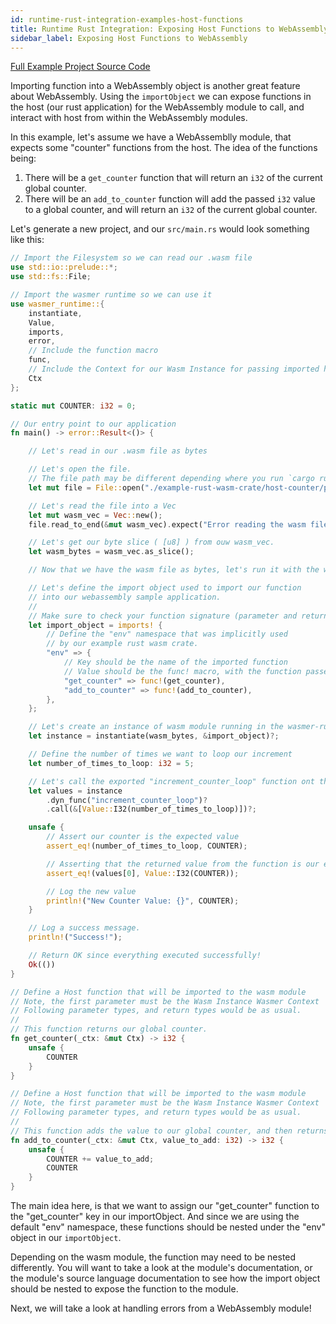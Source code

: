 ```yaml
---
id: runtime-rust-integration-examples-host-functions
title: Runtime Rust Integration: Exposing Host Functions to WebAssembly
sidebar_label: Exposing Host Functions to WebAssembly
---
```


[Full Example Project Source Code](https://github.com/wasmerio/docs.wasmer.io/tree/master/docs/runtime/c-integration/examples/host-functions)

Importing function into a WebAssembly object is another great feature about WebAssembly. Using the `importObject` we can expose functions in the host (our rust application) for the WebAssembly module to call, and interact with host from within the WebAssembly modules.

In this example, let's assume we have a WebAssemblly module, that expects some "counter" functions from the host. The idea of the functions being: 

1. There will be a `get_counter` function that will return an `i32` of the current global counter.
2. There will be an `add_to_counter` function will add the passed `i32` value to a global counter, and will return an `i32` of the current global counter.

Let's generate a new project, and our `src/main.rs` would look something like this:

```rust
// Import the Filesystem so we can read our .wasm file
use std::io::prelude::*;
use std::fs::File;

// Import the wasmer runtime so we can use it
use wasmer_runtime::{
    instantiate,
    Value,
    imports,
    error,
    // Include the function macro
    func,
    // Include the Context for our Wasm Instance for passing imported host functions
    Ctx
};

static mut COUNTER: i32 = 0;

// Our entry point to our application
fn main() -> error::Result<()> {

    // Let's read in our .wasm file as bytes

    // Let's open the file. 
    // The file path may be different depending where you run `cargo run`, and where you place the file.
    let mut file = File::open("./example-rust-wasm-crate/host-counter/pkg/host_counter_bg.wasm").expect("Incorrect file path to wasm module.");

    // Let's read the file into a Vec
    let mut wasm_vec = Vec::new();
    file.read_to_end(&mut wasm_vec).expect("Error reading the wasm file");

    // Let's get our byte slice ( [u8] ) from ouw wasm_vec.
    let wasm_bytes = wasm_vec.as_slice();

    // Now that we have the wasm file as bytes, let's run it with the wasmer runtime

    // Let's define the import object used to import our function
    // into our webassembly sample application.
    //
    // Make sure to check your function signature (parameter and return types) carefully!
    let import_object = imports! {
        // Define the "env" namespace that was implicitly used
        // by our example rust wasm crate.
        "env" => {
            // Key should be the name of the imported function
            // Value should be the func! macro, with the function passed in.
            "get_counter" => func!(get_counter),
            "add_to_counter" => func!(add_to_counter),
        },
    };

    // Let's create an instance of wasm module running in the wasmer-runtime
    let instance = instantiate(wasm_bytes, &import_object)?;

    // Define the number of times we want to loop our increment
    let number_of_times_to_loop: i32 = 5;

    // Let's call the exported "increment_counter_loop" function ont the wasm module.
    let values = instance
        .dyn_func("increment_counter_loop")?
        .call(&[Value::I32(number_of_times_to_loop)])?;

    unsafe {
        // Assert our counter is the expected value
        assert_eq!(number_of_times_to_loop, COUNTER);

        // Asserting that the returned value from the function is our expected value.
        assert_eq!(values[0], Value::I32(COUNTER));

        // Log the new value
        println!("New Counter Value: {}", COUNTER);
    }

    // Log a success message.
    println!("Success!");

    // Return OK since everything executed successfully!
    Ok(())
}

// Define a Host function that will be imported to the wasm module
// Note, the first parameter must be the Wasm Instance Wasmer Context
// Following parameter types, and return types would be as usual.
//
// This function returns our global counter.
fn get_counter(_ctx: &mut Ctx) -> i32 {
    unsafe {
        COUNTER
    }
}

// Define a Host function that will be imported to the wasm module
// Note, the first parameter must be the Wasm Instance Wasmer Context
// Following parameter types, and return types would be as usual.
//
// This function adds the value to our global counter, and then returns the counter
fn add_to_counter(_ctx: &mut Ctx, value_to_add: i32) -> i32 {
    unsafe {
        COUNTER += value_to_add;
        COUNTER
    }
}
```

The main idea here, is that we want to assign our "get_counter" function to the "get_counter" key in our importObject. And since we are using the default "env" namespace, these functions should be nested under the "env" object in our `importObject`. 

Depending on the wasm module, the function may need to be nested differently. You will want to take a look at the module's documentation, or the module's source language documentation to see how the import object should be nested to expose the function to the module.

Next, we will take a look at handling errors from a WebAssembly module!
